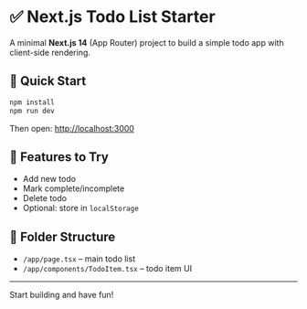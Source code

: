 # ✅ Next.js Todo List Starter

A minimal **Next.js 14** (App Router) project to build a simple todo app with client-side rendering.

## 🚀 Quick Start

```bash
npm install
npm run dev
```

Then open: [http://localhost:3000](http://localhost:3000)

## 🧠 Features to Try
- Add new todo
- Mark complete/incomplete
- Delete todo
- Optional: store in `localStorage`

## 📁 Folder Structure
- `/app/page.tsx` – main todo list
- `/app/components/TodoItem.tsx` – todo item UI

---

Start building and have fun!